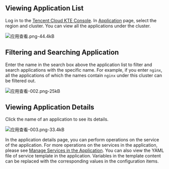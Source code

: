 ## Viewing Application List

Log in to the [Tencent Cloud KTE Console](https://console.cloud.tencent.com/ccs). In [Application][1] page, select the region and cluster. You can view all the applications under the cluster.

![应用查看.png-44.4kB][2]

## Filtering and Searching Application

Enter the name in the search box above the application list to filter and search applications with the specific name. For example, if you enter `nginx`, all the applications of which the names contain `nginx` under this cluster can be filtered out.

![应用查看-002.png-25kB][3]

## Viewing Application Details

Click the name of an application to see its details.

![应用查看-003.png-33.4kB][4]

In the application details page, you can perform operations on the service of the application. For more operations on the services in the application, please see [Manage Services in the Application][5]. You can also view the YAML file of service template in the application. Variables in the template content can be replaced with the corresponding values in the configuration items.

  
  [1]: https://console.cloud.tencent.com/ccs/application
  [2]: https://mc.qcloudimg.com/static/img/7cf3348cbad0f56c70c9f9dfeebc97ee/image.png
  [3]: https://mc.qcloudimg.com/static/img/6472c73125935b057b0ae50181b1ca3c/image.png
  [4]: https://mc.qcloudimg.com/static/img/c939f078d3c725d90bf093ed09596a0e/image.png
  [5]: https://cloud.tencent.com/document/product/457/11989

